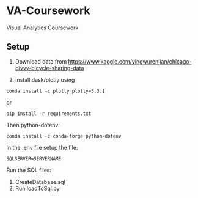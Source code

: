 # VA-Coursework
 Visual Analytics Coursework

## Setup
1. Download data from https://www.kaggle.com/yingwurenjian/chicago-divvy-bicycle-sharing-data

2. install dask/plotly using 

```
conda install -c plotly plotly=5.3.1
```

or 

```
pip install -r requirements.txt
```

Then python-dotenv:

```
conda install -c conda-forge python-dotenv
```

In the .env file setup the file:

```
SQLSERVER=SERVERNAME
```

Run the SQL files:
1. CreateDatabase.sql
2. Run loadToSql.py
